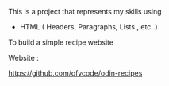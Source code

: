 This is a project that represents my skills using

- HTML ( Headers, Paragraphs, Lists , etc..)

To build a simple recipe website

Website : 

https://github.com/ofvcode/odin-recipes
